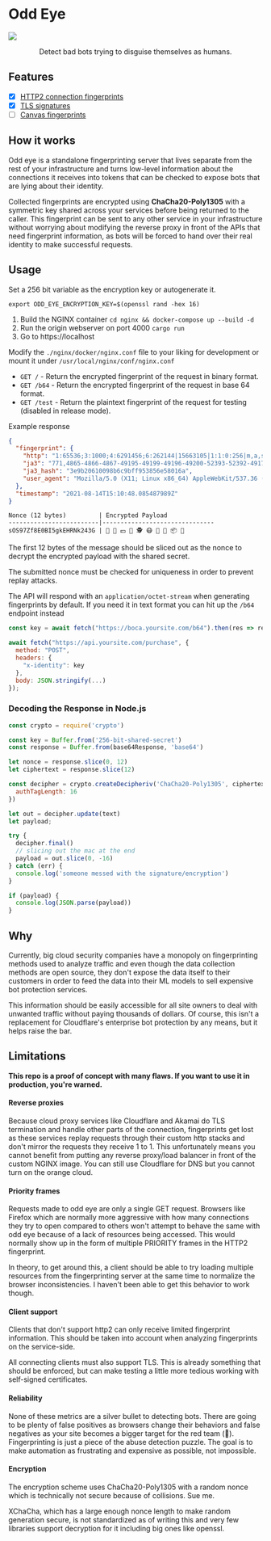 # Odd Eye

![](https://media.discordapp.net/attachments/418699380833648644/876139165387989002/unknown.png?width=1440&height=373)

<p align="center">
  Detect bad bots trying to disguise themselves as humans.
</p>


## Features

- [x] [HTTP2 connection fingerprints](https://github.com/Xetera/nginx-http2-fingerprint)
- [x] [TLS signatures](https://github.com/salesforce/ja3)
- [ ] [Canvas fingerprints](https://research.google/pubs/pub45581/)

## How it works

Odd eye is a standalone fingerprinting server that lives separate from the rest of your infrastructure and turns low-level information about the connections it receives into tokens that can be checked to expose bots that are lying about their identity.

Collected fingerprints are encrypted using **ChaCha20-Poly1305** with a symmetric key shared across your services before being returned to the caller. This fingerprint can be sent to any other service in your infrastructure without worrying about modifying the reverse proxy in front of the APIs that need fingerprint information, as bots will be forced to hand over their real identity to make successful requests.

## Usage

Set a 256 bit variable as the encryption key or autogenerate it.

`export ODD_EYE_ENCRYPTION_KEY=$(openssl rand -hex 16)`

1. Build the NGINX container `cd nginx && docker-compose up --build -d`
2. Run the origin webserver on port 4000 `cargo run`
3. Go to https://localhost

Modify the `./nginx/docker/nginx.conf` file to your liking for development or mount it under `/usr/local/nginx/conf/nginx.conf`

- `GET /` - Return the encrypted fingerprint of the request in binary format.
- `GET /b64` - Return the encrypted fingerprint of the request in base 64 format.
- `GET /test` - Return the plaintext fingerprint of the request for testing (disabled in release mode).

Example response
```json
{
  "fingerprint": {
    "http": "1:65536;3:1000;4:6291456;6:262144|15663105|1:1:0:256|m,a,s,p",
    "ja3": "771,4865-4866-4867-49195-49199-49196-49200-52393-52392-49171-49172-156-157-47-53,0-23-65281-10-11-35-16-5-13-18-51-45-43-21,29-23-24,0",
    "ja3_hash": "3e9b20610098b6c9bff953856e58016a",
    "user_agent": "Mozilla/5.0 (X11; Linux x86_64) AppleWebKit/537.36 (KHTML, like Gecko) Chrome/92.0.4515.131 Safari/537.36"
  },
  "timestamp": "2021-08-14T15:10:48.085487989Z"
}
```

```
Nonce (12 bytes)         | Encrypted Payload
-------------------------|-------------------------------
sOS97Zf8E0BI5gkEHRNk243G | 💃 🍋 💴 🙂 🕵 😷 💝 🔗 📦 🍰
```

The first 12 bytes of the message should be sliced out as the nonce to decrypt the encrypted payload with the shared secret.

The submitted nonce must be checked for uniqueness in order to prevent replay attacks.

The API will respond with an `application/octet-stream` when generating fingerprints by default. If you need it in text format you can hit up the `/b64` endpoint instead

```js
const key = await fetch("https://boca.yoursite.com/b64").then(res => res.text())

await fetch("https://api.yoursite.com/purchase", {
  method: "POST",
  headers: {
    "x-identity": key
  },
  body: JSON.stringify(...)
});
```

### Decoding the Response in Node.js

```js
const crypto = require('crypto')

const key = Buffer.from('256-bit-shared-secret')
const response = Buffer.from(base64Response, 'base64')

let nonce = response.slice(0, 12)
let ciphertext = response.slice(12)

const decipher = crypto.createDecipheriv('ChaCha20-Poly1305', ciphertext, nonce, {
  authTagLength: 16
})

let out = decipher.update(text)
let payload;

try {
  decipher.final()
  // slicing out the mac at the end
  payload = out.slice(0, -16)
} catch (err) {
  console.log('someone messed with the signature/encryption')
}

if (payload) {
  console.log(JSON.parse(payload))
}
```

## Why

Currently, big cloud security companies have a monopoly on fingerprinting methods used to analyze traffic and even though the data collection methods are open source, they don't expose the data itself to their customers in order to feed the data into their ML models to sell expensive bot protection services.

This information should be easily accessible for all site owners to deal with unwanted traffic without paying thousands of dollars. Of course, this isn't a replacement for Cloudflare's enterprise bot protection by any means, but it helps raise the bar.

## Limitations

**This repo is a proof of concept with many flaws. If you want to use it in production, you're warned.**

#### Reverse proxies
Because cloud proxy services like Cloudflare and Akamai do TLS termination and handle other parts of the connection, fingerprints get lost as these services replay requests through their custom http stacks and don't mirror the requests they receive 1 to 1. This unfortunately means you cannot benefit from putting any reverse proxy/load balancer in front of the custom NGINX image. You can still use Cloudflare for DNS but you cannot turn on the orange cloud.

#### Priority frames 
Requests made to odd eye are only a single GET request. Browsers like Firefox which are normally more aggressive with how many connections they try to open compared to others won't attempt to behave the same with odd eye because of a lack of resources being accessed. This would normally show up in the form of multiple PRIORITY frames in the HTTP2 fingerprint.

In theory, to get around this, a client should be able to try loading multiple resources from the fingerprinting server at the same time to normalize the browser inconsistencies. I haven't been able to get this behavior to work though.

#### Client support
Clients that don't support http2 can only receive limited fingerprint information. This should be taken into account when analyzing fingerprints on the service-side.

All connecting clients must also support TLS. This is already something that should be enforced, but can make testing a little more tedious working with self-signed certificates.

#### Reliability
None of these metrics are a silver bullet to detecting bots. There are going to be plenty of false positives as browsers change their behaviors and false negatives as your site becomes a bigger target for the red team (👋). Fingerprinting is just a piece of the abuse detection puzzle. The goal is to make automation as frustrating and expensive as possible, not impossible.

#### Encryption
The encryption scheme uses ChaCha20-Poly1305 with a random nonce which is technically not secure because of collisions. Sue me.

XChaCha, which has a large enough nonce length to make random generation secure, is not standardized as of writing this and very few libraries support decryption for it including big ones like openssl.